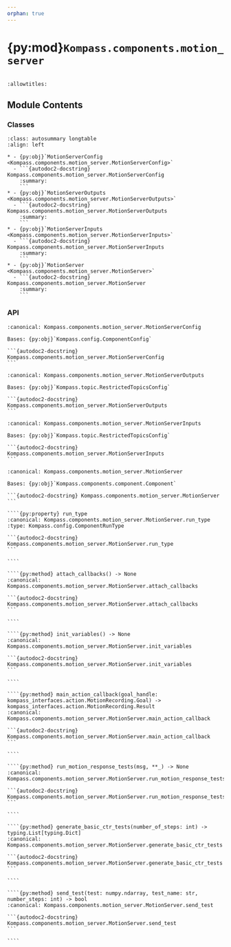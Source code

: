 ```yaml
---
orphan: true
---
```


# {py:mod}`Kompass.components.motion_server`

```{py:module} Kompass.components.motion_server
```

```{autodoc2-docstring} Kompass.components.motion_server
:allowtitles:
```

## Module Contents

### Classes

````{list-table}
:class: autosummary longtable
:align: left

* - {py:obj}`MotionServerConfig <Kompass.components.motion_server.MotionServerConfig>`
  - ```{autodoc2-docstring} Kompass.components.motion_server.MotionServerConfig
    :summary:
    ```
* - {py:obj}`MotionServerOutputs <Kompass.components.motion_server.MotionServerOutputs>`
  - ```{autodoc2-docstring} Kompass.components.motion_server.MotionServerOutputs
    :summary:
    ```
* - {py:obj}`MotionServerInputs <Kompass.components.motion_server.MotionServerInputs>`
  - ```{autodoc2-docstring} Kompass.components.motion_server.MotionServerInputs
    :summary:
    ```
* - {py:obj}`MotionServer <Kompass.components.motion_server.MotionServer>`
  - ```{autodoc2-docstring} Kompass.components.motion_server.MotionServer
    :summary:
    ```
````

### API

````{py:class} MotionServerConfig
:canonical: Kompass.components.motion_server.MotionServerConfig

Bases: {py:obj}`Kompass.config.ComponentConfig`

```{autodoc2-docstring} Kompass.components.motion_server.MotionServerConfig
```

````

````{py:class} MotionServerOutputs
:canonical: Kompass.components.motion_server.MotionServerOutputs

Bases: {py:obj}`Kompass.topic.RestrictedTopicsConfig`

```{autodoc2-docstring} Kompass.components.motion_server.MotionServerOutputs
```

````

````{py:class} MotionServerInputs
:canonical: Kompass.components.motion_server.MotionServerInputs

Bases: {py:obj}`Kompass.topic.RestrictedTopicsConfig`

```{autodoc2-docstring} Kompass.components.motion_server.MotionServerInputs
```

````

`````{py:class} MotionServer(*, node_name: str, config: typing.Optional[Kompass.components.motion_server.MotionServerConfig] = None, config_file: typing.Optional[str] = None, robot_cmd_topic: typing.Optional[Kompass.topic.Topic] = None, robot_odom_topic: typing.Optional[Kompass.topic.Topic] = None, callback_group: typing.Optional[rclpy.callback_groups.CallbackGroup] = None, **kwargs)
:canonical: Kompass.components.motion_server.MotionServer

Bases: {py:obj}`Kompass.components.component.Component`

```{autodoc2-docstring} Kompass.components.motion_server.MotionServer
```

````{py:property} run_type
:canonical: Kompass.components.motion_server.MotionServer.run_type
:type: Kompass.config.ComponentRunType

```{autodoc2-docstring} Kompass.components.motion_server.MotionServer.run_type
```

````

````{py:method} attach_callbacks() -> None
:canonical: Kompass.components.motion_server.MotionServer.attach_callbacks

```{autodoc2-docstring} Kompass.components.motion_server.MotionServer.attach_callbacks
```

````

````{py:method} init_variables() -> None
:canonical: Kompass.components.motion_server.MotionServer.init_variables

```{autodoc2-docstring} Kompass.components.motion_server.MotionServer.init_variables
```

````

````{py:method} main_action_callback(goal_handle: kompass_interfaces.action.MotionRecording.Goal) -> kompass_interfaces.action.MotionRecording.Result
:canonical: Kompass.components.motion_server.MotionServer.main_action_callback

```{autodoc2-docstring} Kompass.components.motion_server.MotionServer.main_action_callback
```

````

````{py:method} run_motion_response_tests(msg, **_) -> None
:canonical: Kompass.components.motion_server.MotionServer.run_motion_response_tests

```{autodoc2-docstring} Kompass.components.motion_server.MotionServer.run_motion_response_tests
```

````

````{py:method} generate_basic_ctr_tests(number_of_steps: int) -> typing.List[typing.Dict]
:canonical: Kompass.components.motion_server.MotionServer.generate_basic_ctr_tests

```{autodoc2-docstring} Kompass.components.motion_server.MotionServer.generate_basic_ctr_tests
```

````

````{py:method} send_test(test: numpy.ndarray, test_name: str, number_steps: int) -> bool
:canonical: Kompass.components.motion_server.MotionServer.send_test

```{autodoc2-docstring} Kompass.components.motion_server.MotionServer.send_test
```

````

`````
